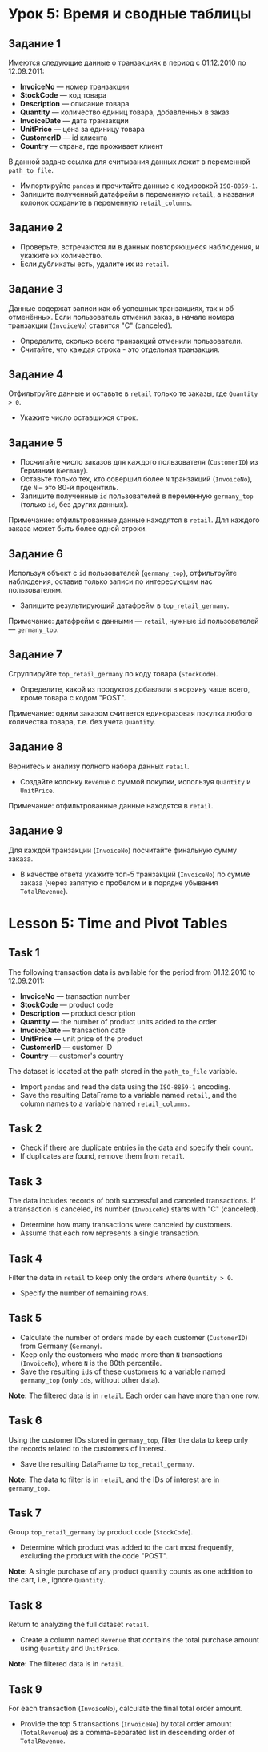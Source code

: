 # Урок 5: Время и сводные таблицы

## Задание 1
Имеются следующие данные о транзакциях в период с 01.12.2010 по 12.09.2011:

- **InvoiceNo** — номер транзакции
- **StockCode** — код товара
- **Description** — описание товара
- **Quantity** — количество единиц товара, добавленных в заказ
- **InvoiceDate** — дата транзакции
- **UnitPrice** — цена за единицу товара
- **CustomerID** — id клиента
- **Country** — страна, где проживает клиент

В данной задаче ссылка для считывания данных лежит в переменной `path_to_file`.
- Импортируйте `pandas` и прочитайте данные с кодировкой `ISO-8859-1`.
- Запишите полученный датафрейм в переменную `retail`, а названия колонок сохраните в переменную `retail_columns`.

## Задание 2
- Проверьте, встречаются ли в данных повторяющиеся наблюдения, и укажите их количество.
- Если дубликаты есть, удалите их из `retail`.

## Задание 3
Данные содержат записи как об успешных транзакциях, так и об отменённых. Если пользователь отменил заказ, в начале номера транзакции (`InvoiceNo`) ставится "C" (canceled).

- Определите, сколько всего транзакций отменили пользователи.
- Считайте, что каждая строка - это отдельная транзакция.

## Задание 4
Отфильтруйте данные и оставьте в `retail` только те заказы, где `Quantity > 0`.

- Укажите число оставшихся строк.

## Задание 5
- Посчитайте число заказов для каждого пользователя (`CustomerID`) из Германии (`Germany`).
- Оставьте только тех, кто совершил более `N` транзакций (`InvoiceNo`), где `N` – это 80-й процентиль.
- Запишите полученные `id` пользователей в переменную `germany_top` (только `id`, без других данных).

Примечание: отфильтрованные данные находятся в `retail`. Для каждого заказа может быть более одной строки.

## Задание 6
Используя объект с `id` пользователей (`germany_top`), отфильтруйте наблюдения, оставив только записи по интересующим нас пользователям.

- Запишите результирующий датафрейм в `top_retail_germany`.

Примечание: датафрейм с данными — `retail`, нужные `id` пользователей — `germany_top`.

## Задание 7
Сгруппируйте `top_retail_germany` по коду товара (`StockCode`).

- Определите, какой из продуктов добавляли в корзину чаще всего, кроме товара с кодом "POST".

Примечание: одним заказом считается единоразовая покупка любого количества товара, т.е. без учета `Quantity`.

## Задание 8
Вернитесь к анализу полного набора данных `retail`.

- Создайте колонку `Revenue` с суммой покупки, используя `Quantity` и `UnitPrice`.

Примечание: отфильтрованные данные находятся в `retail`.

## Задание 9
Для каждой транзакции (`InvoiceNo`) посчитайте финальную сумму заказа.

- В качестве ответа укажите топ-5 транзакций (`InvoiceNo`) по сумме заказа (через запятую с пробелом и в порядке убывания `TotalRevenue`).

# Lesson 5: Time and Pivot Tables

## Task 1  
The following transaction data is available for the period from 01.12.2010 to 12.09.2011:

- **InvoiceNo** — transaction number  
- **StockCode** — product code  
- **Description** — product description  
- **Quantity** — the number of product units added to the order  
- **InvoiceDate** — transaction date  
- **UnitPrice** — unit price of the product  
- **CustomerID** — customer ID  
- **Country** — customer's country  

The dataset is located at the path stored in the `path_to_file` variable.  
- Import `pandas` and read the data using the `ISO-8859-1` encoding.  
- Save the resulting DataFrame to a variable named `retail`, and the column names to a variable named `retail_columns`.

## Task 2  
- Check if there are duplicate entries in the data and specify their count.  
- If duplicates are found, remove them from `retail`.

## Task 3  
The data includes records of both successful and canceled transactions. If a transaction is canceled, its number (`InvoiceNo`) starts with "C" (canceled).  

- Determine how many transactions were canceled by customers.  
- Assume that each row represents a single transaction.

## Task 4  
Filter the data in `retail` to keep only the orders where `Quantity > 0`.

- Specify the number of remaining rows.

## Task 5  
- Calculate the number of orders made by each customer (`CustomerID`) from Germany (`Germany`).  
- Keep only the customers who made more than `N` transactions (`InvoiceNo`), where `N` is the 80th percentile.  
- Save the resulting `id`s of these customers to a variable named `germany_top` (only `id`s, without other data).  

**Note:** The filtered data is in `retail`. Each order can have more than one row.

## Task 6  
Using the customer IDs stored in `germany_top`, filter the data to keep only the records related to the customers of interest.  

- Save the resulting DataFrame to `top_retail_germany`.  

**Note:** The data to filter is in `retail`, and the IDs of interest are in `germany_top`.

## Task 7  
Group `top_retail_germany` by product code (`StockCode`).  

- Determine which product was added to the cart most frequently, excluding the product with the code "POST".  

**Note:** A single purchase of any product quantity counts as one addition to the cart, i.e., ignore `Quantity`.

## Task 8  
Return to analyzing the full dataset `retail`.  

- Create a column named `Revenue` that contains the total purchase amount using `Quantity` and `UnitPrice`.

**Note:** The filtered data is in `retail`.

## Task 9  
For each transaction (`InvoiceNo`), calculate the final total order amount.  

- Provide the top 5 transactions (`InvoiceNo`) by total order amount (`TotalRevenue`) as a comma-separated list in descending order of `TotalRevenue`.
